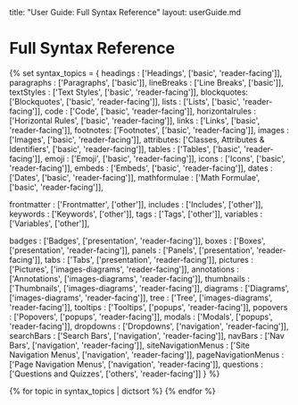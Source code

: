 <frontmatter>
  title: "User Guide: Full Syntax Reference"
  layout: userGuide.md
</frontmatter>

# Full Syntax Reference

{% set syntax_topics = {
  headings : ['Headings', ['basic', 'reader-facing']],
  paragraphs : ['Paragraphs', ['basic']],
  lineBreaks : ['Line Breaks', ['basic']],
  textStyles : ['Text Styles', ['basic', 'reader-facing']],
  blockquotes: ['Blockquotes', ['basic', 'reader-facing']],
  lists : ['Lists', ['basic', 'reader-facing']],
  code : ['Code', ['basic', 'reader-facing']],
  horizontalrules : ['Horizontal Rules', ['basic', 'reader-facing']],
  links : ['Links', ['basic', 'reader-facing']],
  footnotes: ['Footnotes', ['basic', 'reader-facing']],
  images : ['Images', ['basic', 'reader-facing']],
  attributes: ['Classes, Attributes & Identifiers', ['basic', 'reader-facing']],
  tables : ['Tables', ['basic', 'reader-facing']],
  emoji : ['Emoji', ['basic', 'reader-facing']],
  icons : ['Icons', ['basic', 'reader-facing']],
  embeds : ['Embeds', ['basic', 'reader-facing']],
  dates : ['Dates', ['basic', 'reader-facing']],
  mathformulae : ['Math Formulae', ['basic', 'reader-facing']],

  frontmatter : ['Frontmatter', ['other']],
  includes : ['Includes', ['other']],
  keywords : ['Keywords', ['other']],
  tags : ['Tags', ['other']],
  variables : ['Variables', ['other']],

  badges : ['Badges', ['presentation', 'reader-facing']],
  boxes : ['Boxes', ['presentation', 'reader-facing']],
  panels : ['Panels', ['presentation', 'reader-facing']],
  tabs : ['Tabs', ['presentation', 'reader-facing']],
  pictures : ['Pictures', ['images-diagrams', 'reader-facing']],
  annotations : ['Annotations', ['images-diagrams', 'reader-facing']],
  thumbnails : ['Thumbnails', ['images-diagrams', 'reader-facing']],
  diagrams : ['Diagrams', ['images-diagrams', 'reader-facing']],
  tree : ['Tree', ['images-diagrams', 'reader-facing']],
  tooltips : ['Tooltips', ['popups', 'reader-facing']],
  popovers : ['Popovers', ['popups', 'reader-facing']],
  modals : ['Modals', ['popups', 'reader-facing']],
  dropdowns : ['Dropdowns', ['navigation', 'reader-facing']],
  searchBars : ['Search Bars', ['navigation', 'reader-facing']],
  navBars : ['Nav Bars', ['navigation', 'reader-facing']],
  siteNavigationMenus : ['Site Navigation Menus', ['navigation', 'reader-facing']],
  pageNavigationMenus : ['Page Navigation Menus', ['navigation', 'reader-facing']],
  questions : ['Questions and Quizzes', ['others', 'reader-facing']]
} %}

{% for topic in syntax_topics | dictsort %}
<panel type="seamless" header="###### **{{ topic[1][0] }}**">
  <include src="syntax/{{ topic[0] }}.md" />
</panel>
{% endfor %}
